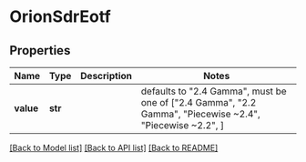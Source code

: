 # OrionSdrEotf


## Properties
Name | Type | Description | Notes
------------ | ------------- | ------------- | -------------
**value** | **str** |  | defaults to "2.4 Gamma",  must be one of ["2.4 Gamma", "2.2 Gamma", "Piecewise ~2.4", "Piecewise ~2.2", ]

[[Back to Model list]](../README.md#documentation-for-models) [[Back to API list]](../README.md#documentation-for-api-endpoints) [[Back to README]](../README.md)



